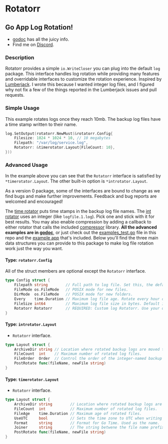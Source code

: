 
# Rotatorr

## Go App Log Rotation!

- [godoc](https://pkg.go.dev/golift.io/rotatorr) has all the juicy info.
- Find me on [Discord](https://golift.io/discord).

### Description

Rotatorr provides a simple `io.WriteCloser` you can plug into the default `log`
package. This interface handles log rotation while providing many features and
overridable interfaces to customize the rotation experience. Inspired by
[Lumberjack](https://github.com/natefinch/lumberjack). I wrote this because I
wanted integer log files, and I figured why not fix a few of the things
reported in the Lumberjack issues and pull requests.

### Simple Usage

This example rotates logs once they reach 10mb. The backup log files have a
time stamp written to their name.
```go
log.SetOutput(rotatorr.NewMust(&rotatorr.Config{
	Filesize: 1024 * 1024 * 10, // 10 megabytes
	Filepath: "/var/log/service.log",
	Rotatorr: &timerotator.Layout{FileCount: 10},
}))
```

### Advanced Usage

In the example above you can see that the `Rotatorr` interface is satisfied by
`*timerotator.Layout`. The other built-in option is `*introtator.Layout`.

As a version 0 package, some of the interfaces are bound to change as we find bugs
and make further improvements. Feedback and bug reports are welcomed and encouraged!

The [time rotator](https://pkg.go.dev/golift.io/rotatorr/timerotator)
puts time stamps in the backup log file names.
The [int rotator](https://pkg.go.dev/golift.io/rotatorr/introtator)
uses an integer (like `logfile.1.log`). Pick one and stick with it for best results.
You may also enable compression by adding a callback to either rotator that calls
the included [compressor](https://pkg.go.dev/golift.io/rotatorr/compressor) library.
**All the advanced examples are in [godoc](https://pkg.go.dev/golift.io/rotatorr)**,
or just check out the [examples_test.go](examples_test.go) file in this repo and the
[example app](cmd/exampleapp/main.go) that's included.
Below you'll find the three main data structures you can provide to this
package to make log file rotation work just the way you want.

#### Type: `rotatorr.Config`

All of the struct members are optional except the `Rotatorr` interface.

```go
type Config struct {
	Filepath string        // Full path to log file. Set this, the default is lousy.
	FileMode os.FileMode   // POSIX mode for new files.
	DirMode  os.FileMode   // POSIX mode for new folders.
	Every    time.Duration // Maximum log file age. Rotate every hour or day, etc.
	FileSize int64         // Maximum log file size in bytes. Default is unlimited (no rotation).
	Rotatorr Rotatorr      // REQUIRED: Custom log Rotatorr. Use your own or one of the provided interfaces.
}
```

#### Type: `introtator.Layout`

 -   `Rotatorr` interface.

```go
type Layout struct {
	ArchiveDir string // Location where rotated backup logs are moved to.
	FileCount  int    // Maximum number of rotated log files.
	FileOrder  Order  // Control the order of the integer-named backup log files.
	PostRotate func(fileName, newFile string)
}
```

#### Type: `timerotator.Layout`

-   `Rotatorr` interface.

```go
type Layout struct {
	ArchiveDir string        // Location where rotated backup logs are moved to.
	FileCount  int           // Maximum number of rotated log files.
	FileAge    time.Duration // Maximum age of rotated files.
	UseUTC     bool          // Sets the time zone to UTC when writing Time Formats (backup files).
	Format     string        // Format for Go Time. Used as the name.
	Joiner     string        // The string betwene the file name prefix and time stamp. Default: -
	PostRotate func(fileName, newFile string)
}
```

